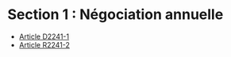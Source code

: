 # Section 1 : Négociation annuelle

* [Article D2241-1](./LEGIARTI000018535679.md)
* [Article R2241-2](./LEGIARTI000018535677.md)
